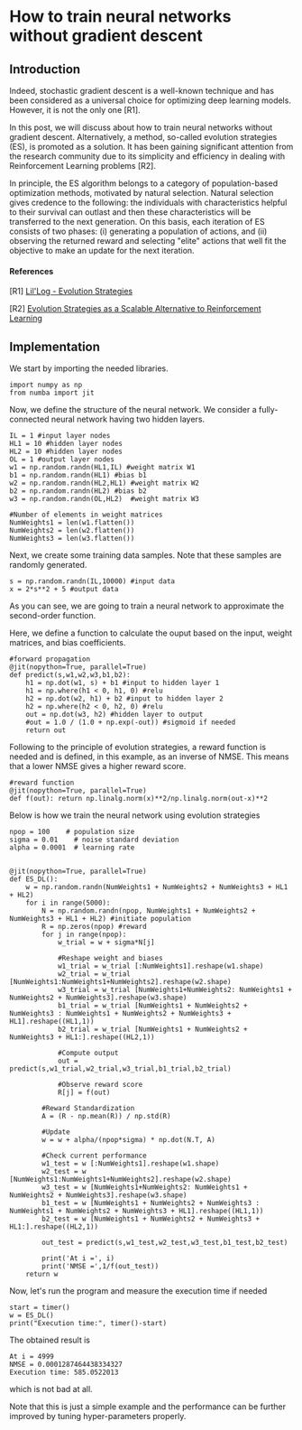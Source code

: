 # How to train neural networks without gradient descent

## Introduction

Indeed, stochastic gradient descent is a well-known technique and has been considered as a universal choice for optimizing deep learning models. However, it is not the only one [R1].

In this post, we will discuss about how to train neural networks without gradient descent. Alternatively, a method, so-called evolution strategies (ES), is promoted as a solution. It has been gaining significant attention from the research community due to its simplicity and efficiency in dealing with Reinforcement Learning problems [R2].

In principle, the ES algorithm belongs to a category of population-based optimization methods, motivated by natural selection. Natural selection gives credence to the following: the individuals with characteristics helpful to their survival can outlast and then these characteristics will be transferred to the next generation. On this basis, each iteration of ES consists of two phases: (i) generating a population of actions, and (ii) observing the returned reward and selecting "elite" actions that well fit the objective to make an update for the next iteration.

#### References
[R1] [Lil'Log - Evolution Strategies ](https://lilianweng.github.io/lil-log/2019/09/05/evolution-strategies.html)

[R2] [Evolution Strategies as a Scalable Alternative to Reinforcement Learning](https://arxiv.org/abs/1703.03864)

## Implementation
We start by importing the needed libraries.

```
import numpy as np
from numba import jit
```

Now, we define the structure of the neural network. We consider a fully-connected neural network having two hidden layers. 
```
IL = 1 #input layer nodes
HL1 = 10 #hidden layer nodes
HL2 = 10 #hidden layer nodes
OL = 1 #output layer nodes
w1 = np.random.randn(HL1,IL) #weight matrix W1
b1 = np.random.randn(HL1) #bias b1
w2 = np.random.randn(HL2,HL1) #weight matrix W2
b2 = np.random.randn(HL2) #bias b2
w3 = np.random.randn(OL,HL2)  #weight matrix W3

#Number of elements in weight matrices
NumWeights1 = len(w1.flatten())
NumWeights2 = len(w2.flatten())
NumWeights3 = len(w3.flatten())
```

Next, we create some training data samples. Note that these samples are randomly generated.
```
s = np.random.randn(IL,10000) #input data 
x = 2*s**2 + 5 #output data
```
As you can see, we are going to train a neural network to approximate the second-order function.

Here, we define a function to calculate the ouput based on the input, weight matrices, and bias coefficients.
```
#forward propagation
@jit(nopython=True, parallel=True)
def predict(s,w1,w2,w3,b1,b2):
    h1 = np.dot(w1, s) + b1 #input to hidden layer 1        
    h1 = np.where(h1 < 0, h1, 0) #relu                      
    h2 = np.dot(w2, h1) + b2 #input to hidden layer 2          
    h2 = np.where(h2 < 0, h2, 0) #relu          
    out = np.dot(w3, h2) #hidden layer to output
    #out = 1.0 / (1.0 + np.exp(-out)) #sigmoid if needed
    return out
```

Following to the principle of evolution strategies, a reward function is needed and is defined, in this example, as an inverse of NMSE. This means that a lower NMSE gives a higher reward score. 
```
#reward function
@jit(nopython=True, parallel=True)
def f(out): return np.linalg.norm(x)**2/np.linalg.norm(out-x)**2
```


Below is how we train the neural network using evolution strategies
```
npop = 100    # population size
sigma = 0.01    # noise standard deviation
alpha = 0.0001  # learning rate


@jit(nopython=True, parallel=True)
def ES_DL():
    w = np.random.randn(NumWeights1 + NumWeights2 + NumWeights3 + HL1 + HL2)
    for i in range(5000):
        N = np.random.randn(npop, NumWeights1 + NumWeights2 + NumWeights3 + HL1 + HL2) #initiate population
        R = np.zeros(npop) #reward
        for j in range(npop):
            w_trial = w + sigma*N[j]
            
            #Reshape weight and biases
            w1_trial = w_trial [:NumWeights1].reshape(w1.shape)
            w2_trial = w_trial [NumWeights1:NumWeights1+NumWeights2].reshape(w2.shape)
            w3_trial = w_trial [NumWeights1+NumWeights2: NumWeights1 + NumWeights2 + NumWeights3].reshape(w3.shape)
            b1_trial = w_trial [NumWeights1 + NumWeights2 + NumWeights3 : NumWeights1 + NumWeights2 + NumWeights3 + HL1].reshape((HL1,1))
            b2_trial = w_trial [NumWeights1 + NumWeights2 + NumWeights3 + HL1:].reshape((HL2,1))
            
            #Compute output
            out = predict(s,w1_trial,w2_trial,w3_trial,b1_trial,b2_trial)
            
            #Observe reward score
            R[j] = f(out)
        
        #Reward Standardization
        A = (R - np.mean(R)) / np.std(R)
        
        #Update
        w = w + alpha/(npop*sigma) * np.dot(N.T, A)
        
        #Check current performance
        w1_test = w [:NumWeights1].reshape(w1.shape)
        w2_test = w [NumWeights1:NumWeights1+NumWeights2].reshape(w2.shape)
        w3_test = w [NumWeights1+NumWeights2: NumWeights1 + NumWeights2 + NumWeights3].reshape(w3.shape)
        b1_test = w [NumWeights1 + NumWeights2 + NumWeights3 : NumWeights1 + NumWeights2 + NumWeights3 + HL1].reshape((HL1,1))
        b2_test = w [NumWeights1 + NumWeights2 + NumWeights3 + HL1:].reshape((HL2,1))
        
        out_test = predict(s,w1_test,w2_test,w3_test,b1_test,b2_test)
        
        print('At i =', i) 
        print('NMSE =',1/f(out_test))
    return w
```
    
Now, let's run the program and measure the execution time if needed
```
start = timer() 
w = ES_DL()
print("Execution time:", timer()-start) 
```

The obtained result is
```
At i = 4999
NMSE = 0.0001287464438334327
Execution time: 585.0522013
```
which is not bad at all.

Note that this is just a simple example and the performance can be further improved by tuning hyper-parameters properly.
